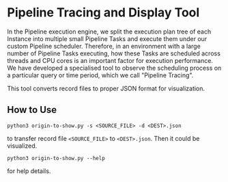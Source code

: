 <!--
Licensed to the Apache Software Foundation (ASF) under one
or more contributor license agreements.  See the NOTICE file
distributed with this work for additional information
regarding copyright ownership.  The ASF licenses this file
to you under the Apache License, Version 2.0 (the
"License"); you may not use this file except in compliance
with the License.  You may obtain a copy of the License at

  http://www.apache.org/licenses/LICENSE-2.0

Unless required by applicable law or agreed to in writing,
software distributed under the License is distributed on an
"AS IS" BASIS, WITHOUT WARRANTIES OR CONDITIONS OF ANY
KIND, either express or implied.  See the License for the
specific language governing permissions and limitations
under the License.
-->

# Pipeline Tracing and Display Tool

In the Pipeline execution engine, we split the execution plan tree of each Instance into multiple small Pipeline Tasks and execute them under our custom Pipeline scheduler. Therefore, in an environment with a large number of Pipeline Tasks executing, how these Tasks are scheduled across threads and CPU cores is an important factor for execution performance. We have developed a specialised tool to observe the scheduling process on a particular query or time period, which we call "Pipeline Tracing".

This tool converts record files to proper JSON format for visualization.

## How to Use

```shell
python3 origin-to-show.py -s <SOURCE_FILE> -d <DEST>.json
```
to transfer record file `<SOURCE_FILE>` to `<DEST>.json`. Then it could be visualized.

```shell
python3 origin-to-show.py --help
```
for help details.